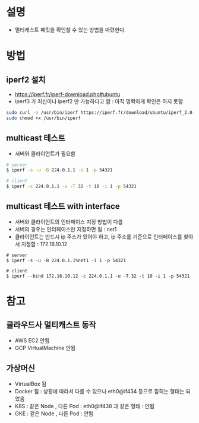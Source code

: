 # 설명
 - 멀티캐스트 패킷을 확인할 수 있는 방법을 마련한다.

# 방법

## iperf2 설치
 - https://iperf.fr/iperf-download.php#ubuntu
 - iperf3 가 최신이나 iperf2 만 가능하다고 함 : 아직 명확하게 확인은 하지 못함

```bash
sudo curl -o /usr/bin/iperf https://iperf.fr/download/ubuntu/iperf_2.0.9
sudo chmod +x /usr/bin/iperf
```

## multicast 테스트
 - 서버와 클라이언트가 필요함

```bash
# server
$ iperf -s -u -B 224.0.1.1 -i 1 -p 54321
```

```bash
# client
$ iperf -c 224.0.1.1 -u -T 32 -t 10 -i 1 -p 54321
```

## multicast 테스트 with interface
 - 서버와 클라이언트의 인터페이스 지정 방법이 다름
 - 서버의 경우는 인터페이스만 지정하면 됨 : net1
 - 클라이언트는 반드시 ip 주소가 있어야 하고, ip 주소를 기준으로 인터페이스를 찾아서 지정함 : 172.16.10.12
```
# server
$ iperf -s -u -B 224.0.1.1%net1 -i 1 -p 54321

# client
$ iperf --bind 172.16.10.12 -c 224.0.1.1 -u -T 32 -t 10 -i 1 -p 54321
```

# 참고

## 클라우드사 멀티캐스트 동작
 - AWS EC2 안됨
 - GCP VirtualMachine 안됨

## 가상머신
 - VirtualBox 됨
 - Docker 됨 : 상황에 따라서 다를 수 있으나 eth0@if434 등으로 잡히는 형태는 되었음
 - K8S : 같은 Node , 다른 Pod : eth0@if438 과 같은 형태 : 안됨
 - GKE : 같은 Node , 다른 Pod : 안됨

